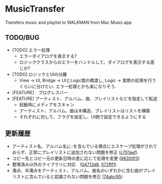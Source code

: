 # MusicTransfer
Transfers music and playlist to WALKMAN from Mac Music.app

## TODO/BUG
- [TODO] エラー処理
    - エラーダイアログを表示する?
    - ロジッククラスからのエラーをハンドルして、ダイアログを表示する感じか?
- [TODO] ロジックとUIの分離
    - View -> UI, Bridge -> UIとLogic間の橋渡し, Logic -> 実際の処理を行うくらいに分けたい. エラー処理とかも楽になりそう.
- [FEATURE]　プログレスバー
- [FEATURE] アーティスト、アルバム、曲、プレイリストなどを指定して転送
    - 起動時にメディアをスキャン
    - アーティスト、アルバム、曲は木構造、プレイリストはリストを構築
    - それぞれに対して、フラグを設定し、UI側で設定できるようにする

## 更新履歴
- アーティスト名、アルバム名に`:`を含んでいる場合にエスケープ処理がされておらず、正常にプレイリストに追加されない問題を修正 ([c701aef](https://github.com/iiharu/MusicTransfer/commit/c701aefec5c7217e90b45e729221f5c9c4f245ab))
- コピー先とコピー元の更新日時の差に応じて処理を変更 ([98300f3](https://github.com/iiharu/MusicTransfer/commit/98300f38d88ca31a6f7851f1396d25e8cb36ba3e))
- 整理済み以外のライブラリに対応　([04713d8](https://github.com/iiharu/MusicTransfer/commit/04713d8ba74949dc47e8ddd6af34393775eb48f6), [072fff1](https://github.com/iiharu/MusicTransfer/commit/072fff1653fb39f683d21d4be026978020f90bc0))
- 濁点、半濁点をアーティスト、アルバム、曲名のいずれかに含む曲がプレイリストに含んでいると認識されない問題を修正 ([74abc95](https://github.com/iiharu/MusicTransfer/commit/74abc958c17ee4827ecdb1ac89909a4ed66bddb8))

